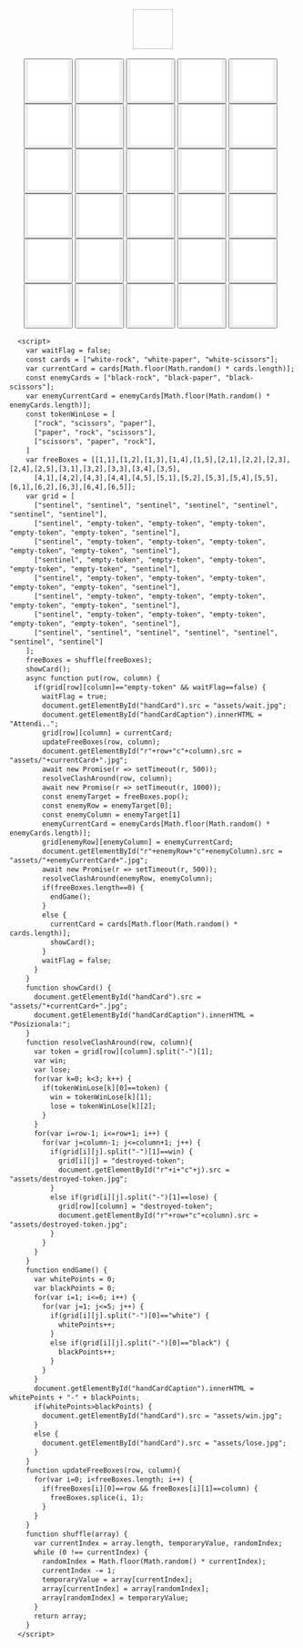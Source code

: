 <head>
   <style>
     figure.handCard {
       text-align: center;
     }
   </style>
</head>
<html>
   <body>
      <figure class="handCard">
         <img id="handCard" width="70" height="70">
         <figcaption id="handCardCaption"></figcaption>
      </figure>
      <span style="padding-left:25px"></span>
      <button type="button" onclick="put(1,1)">
         <img id="r1c1" src="assets/empty-token.jpg" width="70" height="70">
      </button>
      <button type="button" onclick="put(1,2)">
         <img id="r1c2" src="assets/empty-token.jpg" width="70" height="70">
      </button>
      <button type="button" onclick="put(1,3)">
         <img id="r1c3" src="assets/empty-token.jpg" width="70" height="70">
      </button>
      <button type="button" onclick="put(1,4)">
         <img id="r1c4" src="assets/empty-token.jpg" width="70" height="70">
      </button>
      <button type="button" onclick="put(1,5)">
         <img id="r1c5" src="assets/empty-token.jpg" width="70" height="70">
      </button>
      <br>
      <span style="padding-left:25px"></span>
      <button type="button" onclick="put(2,1)">
         <img id="r2c1" src="assets/empty-token.jpg" width="70" height="70">
      </button>
      <button type="button" onclick="put(2,2)">
         <img id="r2c2" src="assets/empty-token.jpg" width="70" height="70">
      </button>
      <button type="button" onclick="put(2,3)">
         <img id="r2c3" src="assets/empty-token.jpg" width="70" height="70">
      </button>
      <button type="button" onclick="put(2,4)">
         <img id="r2c4" src="assets/empty-token.jpg" width="70" height="70">
      </button>
      <button type="button" onclick="put(2,5)">
         <img id="r2c5" src="assets/empty-token.jpg" width="70" height="70">
      </button>
      <br>
      <span style="padding-left:25px"></span>
      <button type="button" onclick="put(3,1)">
         <img id="r3c1" src="assets/empty-token.jpg" width="70" height="70">
      </button>
      <button type="button" onclick="put(3,2)">
         <img id="r3c2" src="assets/empty-token.jpg" width="70" height="70">
      </button>
      <button type="button" onclick="put(3,3)">
         <img id="r3c3" src="assets/empty-token.jpg" width="70" height="70">
      </button>
      <button type="button" onclick="put(3,4)">
         <img id="r3c4" src="assets/empty-token.jpg" width="70" height="70">
      </button>
      <button type="button" onclick="put(3,5)">
         <img id="r3c5" src="assets/empty-token.jpg" width="70" height="70">
      </button>
      <br>
      <span style="padding-left:25px"></span>
      <button type="button" onclick="put(4,1)">
         <img id="r4c1" src="assets/empty-token.jpg" width="70" height="70">
      </button>
      <button type="button" onclick="put(4,2)">
         <img id="r4c2" src="assets/empty-token.jpg" width="70" height="70">
      </button>
      <button type="button" onclick="put(4,3)">
         <img id="r4c3" src="assets/empty-token.jpg" width="70" height="70">
      </button>
      <button type="button" onclick="put(4,4)">
         <img id="r4c4" src="assets/empty-token.jpg" width="70" height="70">
      </button>
      <button type="button" onclick="put(4,5)">
         <img id="r4c5" src="assets/empty-token.jpg" width="70" height="70">
      </button>
      <br>
      <span style="padding-left:25px"></span>
      <button type="button" onclick="put(5,1)">
         <img id="r5c1" src="assets/empty-token.jpg" width="70" height="70">
      </button>
      <button type="button" onclick="put(5,2)">
         <img id="r5c2" src="assets/empty-token.jpg" width="70" height="70">
      </button>
      <button type="button" onclick="put(5,3)">
         <img id="r5c3" src="assets/empty-token.jpg" width="70" height="70">
      </button>
      <button type="button" onclick="put(5,4)">
         <img id="r5c4" src="assets/empty-token.jpg" width="70" height="70">
      </button>
      <button type="button" onclick="put(5,5)">
         <img id="r5c5" src="assets/empty-token.jpg" width="70" height="70">
      </button>
      <br>
      <span style="padding-left:25px"></span>
      <button type="button" onclick="put(6,1)">
         <img id="r6c1" src="assets/empty-token.jpg" width="70" height="70">
      </button>
      <button type="button" onclick="put(6,2)">
         <img id="r6c2" src="assets/empty-token.jpg" width="70" height="70">
      </button>
      <button type="button" onclick="put(6,3)">
         <img id="r6c3" src="assets/empty-token.jpg" width="70" height="70">
      </button>
      <button type="button" onclick="put(6,4)">
         <img id="r6c4" src="assets/empty-token.jpg" width="70" height="70">
      </button>
      <button type="button" onclick="put(6,5)">
         <img id="r6c5" src="assets/empty-token.jpg" width="70" height="70">
      </button>

      <script>
        var waitFlag = false;
        const cards = ["white-rock", "white-paper", "white-scissors"];
        var currentCard = cards[Math.floor(Math.random() * cards.length)];
        const enemyCards = ["black-rock", "black-paper", "black-scissors"];
        var enemyCurrentCard = enemyCards[Math.floor(Math.random() * enemyCards.length)];
        const tokenWinLose = [
          ["rock", "scissors", "paper"],
          ["paper", "rock", "scissors"],
          ["scissors", "paper", "rock"],
        ]
        var freeBoxes = [[1,1],[1,2],[1,3],[1,4],[1,5],[2,1],[2,2],[2,3],[2,4],[2,5],[3,1],[3,2],[3,3],[3,4],[3,5],
          [4,1],[4,2],[4,3],[4,4],[4,5],[5,1],[5,2],[5,3],[5,4],[5,5],[6,1],[6,2],[6,3],[6,4],[6,5]];
        var grid = [
          ["sentinel", "sentinel", "sentinel", "sentinel", "sentinel", "sentinel", "sentinel"],
          ["sentinel", "empty-token", "empty-token", "empty-token", "empty-token", "empty-token", "sentinel"],
          ["sentinel", "empty-token", "empty-token", "empty-token", "empty-token", "empty-token", "sentinel"],
          ["sentinel", "empty-token", "empty-token", "empty-token", "empty-token", "empty-token", "sentinel"],
          ["sentinel", "empty-token", "empty-token", "empty-token", "empty-token", "empty-token", "sentinel"],
          ["sentinel", "empty-token", "empty-token", "empty-token", "empty-token", "empty-token", "sentinel"],
          ["sentinel", "empty-token", "empty-token", "empty-token", "empty-token", "empty-token", "sentinel"],
          ["sentinel", "sentinel", "sentinel", "sentinel", "sentinel", "sentinel", "sentinel"]
        ];
        freeBoxes = shuffle(freeBoxes);
        showCard();
        async function put(row, column) {
          if(grid[row][column]=="empty-token" && waitFlag==false) {
            waitFlag = true;
            document.getElementById("handCard").src = "assets/wait.jpg";
            document.getElementById("handCardCaption").innerHTML = "Attendi..";
            grid[row][column] = currentCard;
            updateFreeBoxes(row, column);
            document.getElementById("r"+row+"c"+column).src = "assets/"+currentCard+".jpg";
            await new Promise(r => setTimeout(r, 500));
            resolveClashAround(row, column);
            await new Promise(r => setTimeout(r, 1000));
            const enemyTarget = freeBoxes.pop();
            const enemyRow = enemyTarget[0];
            const enemyColumn = enemyTarget[1]
            enemyCurrentCard = enemyCards[Math.floor(Math.random() * enemyCards.length)];
            grid[enemyRow][enemyColumn] = enemyCurrentCard;
            document.getElementById("r"+enemyRow+"c"+enemyColumn).src = "assets/"+enemyCurrentCard+".jpg";
            await new Promise(r => setTimeout(r, 500));
            resolveClashAround(enemyRow, enemyColumn);
            if(freeBoxes.length==0) {
              endGame();
            }
            else {
              currentCard = cards[Math.floor(Math.random() * cards.length)];
              showCard();
            }
            waitFlag = false;
          }
        }
        function showCard() {
          document.getElementById("handCard").src = "assets/"+currentCard+".jpg";
          document.getElementById("handCardCaption").innerHTML = "Posizionala:";
        }
        function resolveClashAround(row, column){
          var token = grid[row][column].split("-")[1];
          var win;
          var lose;
          for(var k=0; k<3; k++) {
            if(tokenWinLose[k][0]==token) {
              win = tokenWinLose[k][1];
              lose = tokenWinLose[k][2];
            }
          }
          for(var i=row-1; i<=row+1; i++) {
            for(var j=column-1; j<=column+1; j++) {
              if(grid[i][j].split("-")[1]==win) {
                grid[i][j] = "destroyed-token";
                document.getElementById("r"+i+"c"+j).src = "assets/destroyed-token.jpg";
              }
              else if(grid[i][j].split("-")[1]==lose) {
                grid[row][column] = "destroyed-token";
                document.getElementById("r"+row+"c"+column).src = "assets/destroyed-token.jpg";
              }
            }
          }
        }
        function endGame() {
          var whitePoints = 0;
          var blackPoints = 0;
          for(var i=1; i<=6; i++) {
            for(var j=1; j<=5; j++) {
              if(grid[i][j].split("-")[0]=="white") {
                whitePoints++;
              }
              else if(grid[i][j].split("-")[0]=="black") {
                blackPoints++;
              }
            }
          }
          document.getElementById("handCardCaption").innerHTML = whitePoints + "-" + blackPoints;
          if(whitePoints>blackPoints) {
            document.getElementById("handCard").src = "assets/win.jpg";
          }
          else {
            document.getElementById("handCard").src = "assets/lose.jpg";
          }
        }
        function updateFreeBoxes(row, column){
          for(var i=0; i<freeBoxes.length; i++) {
            if(freeBoxes[i][0]==row && freeBoxes[i][1]==column) {
              freeBoxes.splice(i, 1);
            }
          }
        }
        function shuffle(array) {
          var currentIndex = array.length, temporaryValue, randomIndex;
          while (0 !== currentIndex) {
            randomIndex = Math.floor(Math.random() * currentIndex);
            currentIndex -= 1;
            temporaryValue = array[currentIndex];
            array[currentIndex] = array[randomIndex];
            array[randomIndex] = temporaryValue;
          }
          return array;
        }
      </script>

   </body>
</html>
